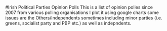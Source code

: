 #Irish Political Parties Opinion Polls
This is a list of opinion polles since 2007 from various polling organisations
I plot it using google charts
some issues are the Others/Independents sometimes including minor parties (i.e. greens, socialist party and PBP etc.) as well as indepndents.
